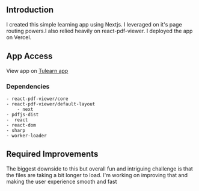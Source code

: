 
## Introduction
I created this simple learning app using Nextjs. I leveraged on it's page routing powers.I also relied heavily on react-pdf-viewer. I deployed the app on Vercel.

## App Access

View app on [Tulearn app](https://tulearn.vercel.app)


### Dependencies
	- react-pdf-viewer/core
	- react-pdf-viewer/default-layout
        - next
	- pdfjs-dist
	-  react
	- react-dom
	- sharp
	- worker-loader




## Required Improvements
The biggest downside to this but overall  fun and intriguing challenge is that the files are taking a bit longer to load. I'm working on improving that and making the user experience smooth and fast
